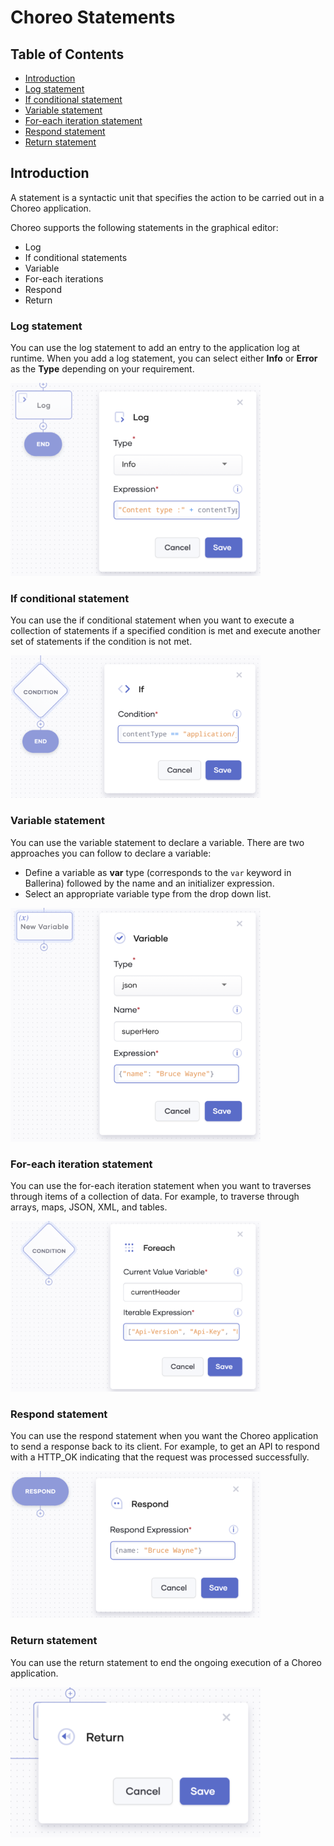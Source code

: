# Choreo Statements 

## Table of Contents 
<!--ts-->

* [Introduction](#Introduction)  
* [Log statement](#Log-statement)
* [If conditional statement](#If-conditional-statement)
* [Variable statement](#Variable-statement)
* [For-each iteration statement](#For-each-iteration-statement)
* [Respond statement](#Respond-statement)
* [Return statement](#Return-statement)

<!--te-->

## Introduction 

A statement is a syntactic unit that specifies the action to be carried out in a Choreo application. 

Choreo supports the following statements in the graphical editor:

 * Log  
 * If conditional statements  
 * Variable  
 * For-each iterations
 * Respond
 * Return


### Log statement

You can use the log statement to add an entry to the application log at runtime. When you add a log statement, you can select either **Info** or **Error** as the **Type** depending on your requirement.

![](images/statements/log.png)
 

### If conditional statement

You can use the if conditional statement when you want to execute a collection of statements if a specified condition is met and execute another set of statements if the condition is not met.

![](images/statements/if.png)

### Variable statement

You can use the variable statement to declare a variable. There are two approaches you can follow to declare a variable:
 * Define a variable as **var** type (corresponds to the `var` keyword in Ballerina) followed by the name and an initializer expression. 
 * Select an appropriate variable type from the drop down list.

![](images/statements/variable.png)

### For-each iteration statement

You can use the for-each iteration statement when you want to traverses through items of a collection of data. For example, to traverse through arrays, maps, JSON, XML, and tables. 

![](images/statements/for-each.png)

### Respond statement

You can use the respond statement when you want the Choreo application to send a response back to its client. For example, to get an API to respond with a HTTP_OK indicating that the request was processed successfully.

![](images/statements/respond.png)

### Return statement

You can use the return statement to end the ongoing execution of a Choreo application.

![](images/statements/return.png)


